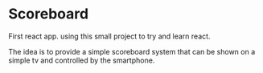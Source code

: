 # Scoreboard

First react app. using this small project to try and learn react.

The idea is to provide a simple scoreboard system that can be shown on a simple tv and controlled by the smartphone.